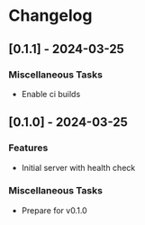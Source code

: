 # Changelog

## [0.1.1] - 2024-03-25

### Miscellaneous Tasks

- Enable ci builds

## [0.1.0] - 2024-03-25

### Features

- Initial server with health check

### Miscellaneous Tasks

- Prepare for v0.1.0
